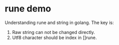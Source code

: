 # rune demo
Understanding rune and string in golang.
The key is: 
1) Raw string can not be changed directly.
2) Utf8 character should be index in []rune.

